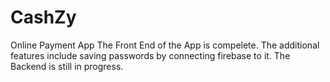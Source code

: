 # CashZy
Online Payment App
The Front End of the App is compelete.
The additional features include saving passwords by connecting firebase to it.
The Backend is still in progress.
